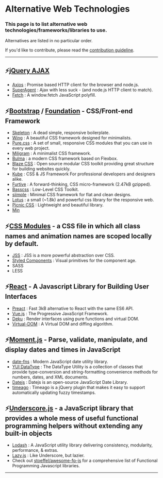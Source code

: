 # Alternative Web Technologies

### This page is to list alternative web technologies/frameworks/libraries to use.
Alternatives are listed in no particular order.

If you'd like to contribute, please read the [contribution guideline](https://github.com/dance2die/Alternative-Web-Technologies/blob/master/CONTRIBUTION.md).
****
## ⚡️[jQuery AJAX](http://api.jquery.com/jquery.ajax/)
- [Axios](https://github.com/mzabriskie/axios) : Promise based HTTP client for the browser and node.js.
- [SuperAgent](https://github.com/visionmedia/superagent) : Ajax with less suck - (and node.js HTTP client to match).
- [Fetch](https://github.com/github/fetch) : A window.fetch JavaScript polyfill.

## ⚡️[Bootstrap](http://getbootstrap.com/) / [Foundation](http://foundation.zurb.com/) - CSS/Front-end Framework
- [Skeleton](http://getskeleton.com/) : A dead simple, responsive boilerplate.
- [Wing](https://github.com/kbrsh/wing) : A beautiful CSS framework designed for minimalists.
- [Pure.css](https://purecss.io/) : A set of small, responsive CSS modules that you can use in every web project.
- [Miligram](http://milligram.io/) : A minimalist CSS framework.
- [Bulma](http://bulma.io/) : a modern CSS framework based on Flexbox.
- [Blaze CSS](http://blazecss.com/) : Open source modular CSS toolkit providing great structure for building websites quickly.
- [Kube](https://imperavi.com/kube/) : CSS & JS Framework For professional developers and designers alike.
- [Furtive](http://furtive.co/) : A forward-thinking, CSS micro-framework (2.47kB gzipped).
- [Basscss](http://basscss.com/) : Low-Level CSS Toolkit.
- [siimple](https://siimple.juanes.xyz/) : Minimal CSS framework for flat and clean designs.
- [Lotus](http://goatslacker.github.io/lotus.css/) : a small (~1.8k) and powerful css library for the responsive web.
- [Picnic CSS](https://picnicss.com/) : Lightweight and beautiful library.
- [Min](http://mincss.com/)

## ️⚡️[CSS Modules](https://github.com/css-modules/css-modules) - a CSS file in which all class names and animation names are scoped locally by default.
- [JSS](http://cssinjs.org/?v=v9.0.0-pre.3) : JSS is a more powerful abstraction over CSS.
- [Styled Components](https://www.styled-components.com/) : Visual primitives for the component age.
- SASS
- LESS


## ⚡️[React](https://facebook.github.io/react/) - A Javascript Library for Building User Interfaces
- [Preact](https://preactjs.com/) : Fast 3kB alternative to React with the same ES6 API.
- [Vue.js](https://vuejs.org/) : The Progressive JavaScript Framework.
- [Deku](https://github.com/anthonyshort/deku) : Render interfaces using pure functions and virtual DOM.
- [Virtual-DOM](https://github.com/Matt-Esch/virtual-dom) : A Virtual DOM and diffing algorithm.

## ⚡️[Moment.js](https://momentjs.com/) - Parse, validate, manipulate, and display dates and times in JavaScript
- [date-fns](https://date-fns.org/) : Modern JavaScript date utility library.
- [YUI DataType](https://yuilibrary.com/yui/docs/datatype/) : The DataType Utility is a collection of classes that provide type-conversion and string-formatting convenience methods for numbers, dates, and XML documents.
- [Datejs](http://www.datejs.com/) : Datejs is an open-source JavaScript Date Library.
- [timeago](http://timeago.yarp.com/) : Timeago is a jQuery plugin that makes it easy to support automatically updating fuzzy timestamps.

## ⚡️[Underscore.js](http://underscorejs.org/) - a JavaScript library that provides a whole mess of useful functional programming helpers without extending any built-in objects
- [Lodash](https://lodash.com/) : A JavaScript utility library delivering consistency, modularity, performance, & extras.
- [Lazy.js](http://danieltao.com/lazy.js/) : Like Underscore, but lazier.
- Check out [stoeffel/awesome-fp-js](https://github.com/stoeffel/awesome-fp-js) for a comprehensive list of Functional Programming Javascript libraries.


****
